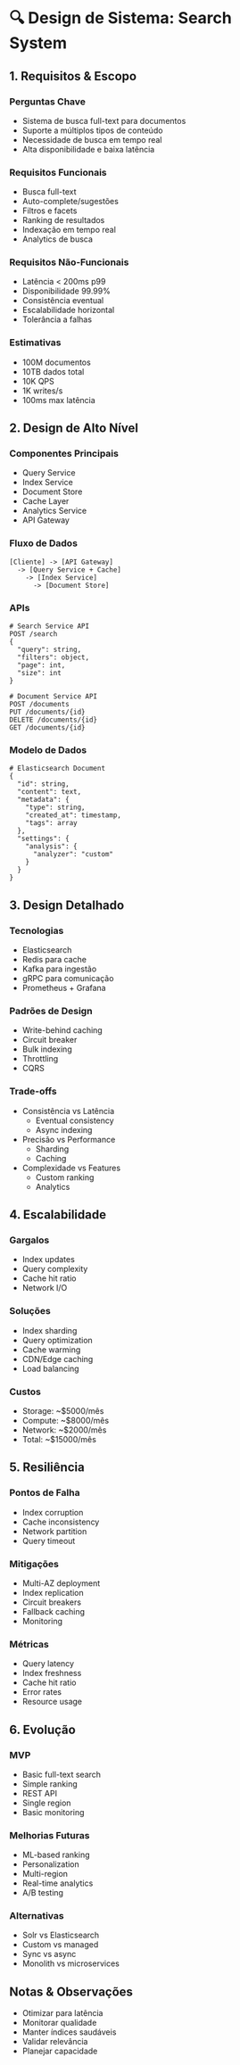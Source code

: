 # 🔍 Design de Sistema: Search System

## 1. Requisitos & Escopo

### Perguntas Chave
- Sistema de busca full-text para documentos
- Suporte a múltiplos tipos de conteúdo
- Necessidade de busca em tempo real
- Alta disponibilidade e baixa latência

### Requisitos Funcionais
- Busca full-text
- Auto-complete/sugestões
- Filtros e facets
- Ranking de resultados
- Indexação em tempo real
- Analytics de busca

### Requisitos Não-Funcionais
- Latência < 200ms p99
- Disponibilidade 99.99%
- Consistência eventual
- Escalabilidade horizontal
- Tolerância a falhas

### Estimativas
- 100M documentos
- 10TB dados total
- 10K QPS
- 1K writes/s
- 100ms max latência

## 2. Design de Alto Nível

### Componentes Principais
- Query Service
- Index Service
- Document Store
- Cache Layer
- Analytics Service
- API Gateway

### Fluxo de Dados
```
[Cliente] -> [API Gateway]
  -> [Query Service + Cache]
    -> [Index Service]
      -> [Document Store]
```

### APIs
```
# Search Service API
POST /search
{
  "query": string,
  "filters": object,
  "page": int,
  "size": int
}

# Document Service API
POST /documents
PUT /documents/{id}
DELETE /documents/{id}
GET /documents/{id}
```

### Modelo de Dados
```
# Elasticsearch Document
{
  "id": string,
  "content": text,
  "metadata": {
    "type": string,
    "created_at": timestamp,
    "tags": array
  },
  "settings": {
    "analysis": {
      "analyzer": "custom"
    }
  }
}
```

## 3. Design Detalhado

### Tecnologias
- Elasticsearch
- Redis para cache
- Kafka para ingestão
- gRPC para comunicação
- Prometheus + Grafana

### Padrões de Design
- Write-behind caching
- Circuit breaker
- Bulk indexing
- Throttling
- CQRS

### Trade-offs
- Consistência vs Latência
  - Eventual consistency
  - Async indexing
- Precisão vs Performance
  - Sharding
  - Caching
- Complexidade vs Features
  - Custom ranking
  - Analytics

## 4. Escalabilidade

### Gargalos
- Index updates
- Query complexity
- Cache hit ratio
- Network I/O

### Soluções
- Index sharding
- Query optimization
- Cache warming
- CDN/Edge caching
- Load balancing

### Custos
- Storage: ~$5000/mês
- Compute: ~$8000/mês
- Network: ~$2000/mês
- Total: ~$15000/mês

## 5. Resiliência

### Pontos de Falha
- Index corruption
- Cache inconsistency
- Network partition
- Query timeout

### Mitigações
- Multi-AZ deployment
- Index replication
- Circuit breakers
- Fallback caching
- Monitoring

### Métricas
- Query latency
- Index freshness
- Cache hit ratio
- Error rates
- Resource usage

## 6. Evolução

### MVP
- Basic full-text search
- Simple ranking
- REST API
- Single region
- Basic monitoring

### Melhorias Futuras
- ML-based ranking
- Personalization
- Multi-region
- Real-time analytics
- A/B testing

### Alternativas
- Solr vs Elasticsearch
- Custom vs managed
- Sync vs async
- Monolith vs microservices

## Notas & Observações

- Otimizar para latência
- Monitorar qualidade
- Manter índices saudáveis
- Validar relevância
- Planejar capacidade 